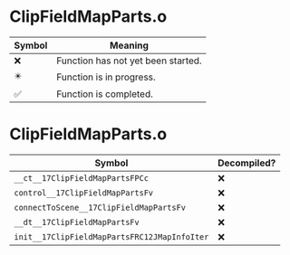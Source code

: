 # ClipFieldMapParts.o
| Symbol | Meaning 
| ------------- | ------------- 
| :x: | Function has not yet been started. 
| :eight_pointed_black_star: | Function is in progress. 
| :white_check_mark: | Function is completed. 


# ClipFieldMapParts.o
| Symbol | Decompiled? |
| ------------- | ------------- |
| `__ct__17ClipFieldMapPartsFPCc` | :x: |
| `control__17ClipFieldMapPartsFv` | :x: |
| `connectToScene__17ClipFieldMapPartsFv` | :x: |
| `__dt__17ClipFieldMapPartsFv` | :x: |
| `init__17ClipFieldMapPartsFRC12JMapInfoIter` | :x: |
